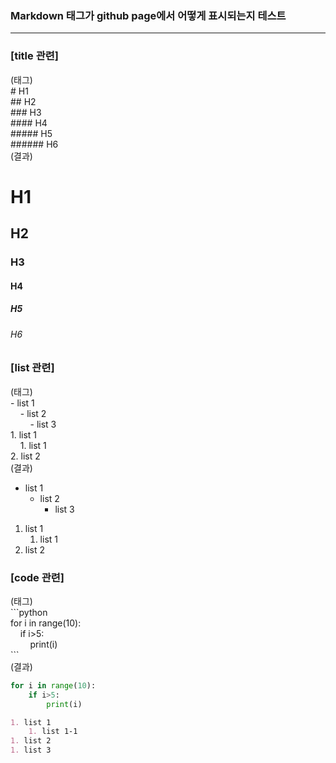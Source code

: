 ### Markdown 태그가 github page에서 어떻게 표시되는지 테스트
------

### [title 관련]
(태그)<br>
\# H1<br>
\#\# H2<br>
\#\#\# H3<br>
\#\#\#\# H4<br>
\#\#\#\#\# H5<br>
\#\#\#\#\#\# H6<br>
(결과)
# H1
## H2
### H3
#### H4
##### H5
###### H6


### [list 관련]
(태그)<br>
\- list 1<br>
&nbsp;&nbsp;&nbsp;&nbsp;\- list 2<br>
&nbsp;&nbsp;&nbsp;&nbsp;&nbsp;&nbsp;&nbsp;&nbsp;\- list 3<br>
1\. list 1<br>
&nbsp;&nbsp;&nbsp;&nbsp;1\. list 1<br>
2\. list 2<br>
(결과)
- list 1
    - list 2
        - list 3

1. list 1
    1. list 1
2. list 2


### [code 관련]
(태그)<br>
\`\`\`python <br>
for i in range(10):<br>
&nbsp;&nbsp;&nbsp;&nbsp;if i>5:<br>
&nbsp;&nbsp;&nbsp;&nbsp;&nbsp;&nbsp;&nbsp;&nbsp;print(i)<br>
\`\`\`<br>
(결과)
```python
for i in range(10):
    if i>5:
        print(i)
```
```markdown
1. list 1
    1. list 1-1
1. list 2
1. list 3
```
